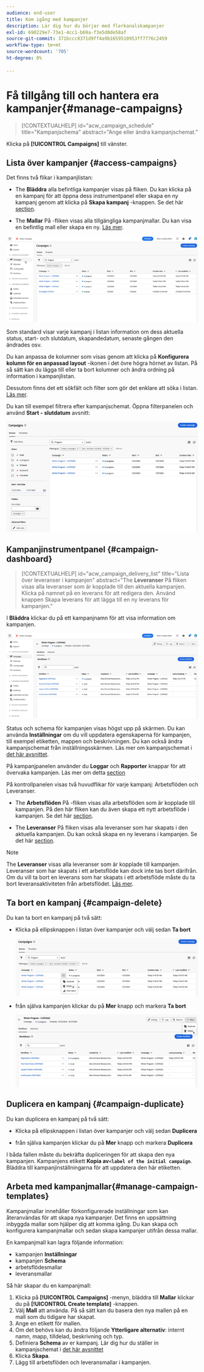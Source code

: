 ```yaml
---
audience: end-user
title: Kom igång med kampanjer
description: Lär dig hur du börjar med flerkanalskampanjer
exl-id: 690229e7-73e1-4cc1-b69a-f3e5d8de58af
source-git-commit: 371bccc8371d9ff4a9b1659510953ff7776c2459
workflow-type: tm+mt
source-wordcount: '705'
ht-degree: 0%

---
```


# Få tillgång till och hantera era kampanjer{#manage-campaigns}

>[!CONTEXTUALHELP]
>id="acw_campaign_schedule"
>title="Kampanjschema"
>abstract="Ange eller ändra kampanjschemat."

Klicka på **[!UICONTROL Campaigns]** till vänster.

## Lista över kampanjer {#access-campaigns}

Det finns två flikar i kampanjlistan:

* The **Bläddra** alla befintliga kampanjer visas på fliken. Du kan klicka på en kampanj för att öppna dess instrumentpanel eller skapa en ny kampanj genom att klicka på **Skapa kampanj** -knappen. Se det här [section](create-campaigns.md#create-campaigns).

* The **Mallar** På -fliken visas alla tillgängliga kampanjmallar. Du kan visa en befintlig mall eller skapa en ny. [Läs mer](#manage-campaign-templates).

![Kampanjlista](assets/campaign-list.png)

Som standard visar varje kampanj i listan information om dess aktuella status, start- och slutdatum, skapandedatum, senaste gången den ändrades osv.

Du kan anpassa de kolumner som visas genom att klicka på **Konfigurera kolumn för en anpassad layout** -ikonen i det övre högra hörnet av listan. På så sätt kan du lägga till eller ta bort kolumner och ändra ordning på information i kampanjlistan.

Dessutom finns det ett sökfält och filter som gör det enklare att söka i listan. [Läs mer](../get-started/user-interface.md#list-screens).

Du kan till exempel filtrera efter kampanjschemat. Öppna filterpanelen och använd **Start - slutdatum** avsnitt:

![Kampanjfilter](assets/campaign-filter-on-dates.png)

## Kampanjinstrumentpanel {#campaign-dashboard}

>[!CONTEXTUALHELP]
>id="acw_campaign_delivery_list"
>title="Lista över leveranser i kampanjen"
>abstract="The **Leveranser** På fliken visas alla leveranser som är kopplade till den aktuella kampanjen. Klicka på namnet på en leverans för att redigera den. Använd knappen Skapa leverans för att lägga till en ny leverans för kampanjen."

I **Bläddra** klickar du på ett kampanjnamn för att visa information om kampanjen.

![Kampanjinstrumentpanel](assets/campaign-dashboard.png)

Status och schema för kampanjen visas högst upp på skärmen. Du kan använda **Inställningar** om du vill uppdatera egenskaperna för kampanjen, till exempel etiketten, mappen och beskrivningen. Du kan också ändra kampanjschemat från inställningsskärmen. Läs mer om kampanjschemat i [det här avsnittet](create-campaigns.md#campaign-schedule).

På kampanjpanelen använder du **Loggar** och **Rapporter** knappar för att övervaka kampanjen. Läs mer om detta [section](create-campaigns.md#create-campaigns)

På kontrollpanelen visas två huvudflikar för varje kampanj: Arbetsflöden och Leveranser.

* The **Arbetsflöden** På -fliken visas alla arbetsflöden som är kopplade till kampanjen. På den här fliken kan du även skapa ett nytt arbetsflöde i kampanjen. Se det här [section](create-campaigns.md#create-campaigns).

* The **Leveranser** På fliken visas alla leveranser som har skapats i den aktuella kampanjen. Du kan också skapa en ny leverans i kampanjen. Se det här [section](create-campaigns.md#create-campaigns).

>[!NOTE]
>
>The **Leveranser** visas alla leveranser som är kopplade till kampanjen. Leveranser som har skapats i ett arbetsflöde kan dock inte tas bort därifrån. Om du vill ta bort en leverans som har skapats i ett arbetsflöde måste du ta bort leveransaktiviteten från arbetsflödet. [Läs mer](../msg/gs-messages.md#delivery-delete).


## Ta bort en kampanj {#campaign-delete}

Du kan ta bort en kampanj på två sätt:

* Klicka på ellipsknappen i listan över kampanjer och välj sedan **Ta bort**

  ![Ta bort en kampanj från listan över kampanjer](assets/delete-a-campaign-from-list.png)

* från själva kampanjen klickar du på **Mer** knapp och markera **Ta bort**

  ![Ta bort en kampanj från kampanjinstrumentpanelen](assets/delete-a-campaign-from-dashboard.png)


## Duplicera en kampanj {#campaign-duplicate}

Du kan duplicera en kampanj på två sätt:

* Klicka på ellipsknappen i listan över kampanjer och välj sedan **Duplicera**

* från själva kampanjen klickar du på **Mer** knapp och markera **Duplicera**

I båda fallen måste du bekräfta dupliceringen för att skapa den nya kampanjen. Kampanjens etikett **Kopia av`<label of the initial campaign`**. Bläddra till kampanjinställningarna för att uppdatera den här etiketten.


## Arbeta med kampanjmallar{#manage-campaign-templates}

Kampanjmallar innehåller förkonfigurerade inställningar som kan återanvändas för att skapa nya kampanjer. Det finns en uppsättning inbyggda mallar som hjälper dig att komma igång. Du kan skapa och konfigurera kampanjmallar och sedan skapa kampanjer utifrån dessa mallar.

En kampanjmall kan lagra följande information:

* kampanjen **Inställningar**
* kampanjen  **Schema**
* arbetsflödesmallar
* leveransmallar

Så här skapar du en kampanjmall:

1. Klicka på **[!UICONTROL Campaigns]** -menyn, bläddra till **Mallar** klickar du på **[!UICONTROL Create template]** -knappen.
1. Välj **Mall** att använda. På så sätt kan du basera den nya mallen på en mall som du tidigare har skapat.
1. Ange en etikett för mallen.
1. Om det behövs kan du ändra följande **Ytterligare alternativ**: internt namn, mapp, tilldelad, beskrivning och typ.
1. Definiera **Schema** av er kampanj. Lär dig hur du ställer in kampanjschemat i [det här avsnittet](create-campaigns.md#campaign-schedule)
1. Klicka **Skapa**.
1. Lägg till arbetsflöden och leveransmallar i kampanjen.
